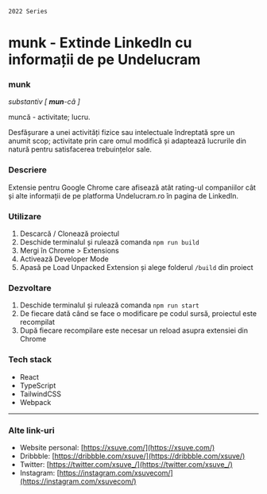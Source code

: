 `2022 Series`
# munk - Extinde LinkedIn cu informații de pe Undelucram

### munk
_substantiv [ **mun**-câ ]_

muncă - activitate; lucru.

Desfășurare a unei activități fizice sau intelectuale îndreptată spre un anumit scop; activitate prin care omul modifică și adaptează lucrurile din natură pentru satisfacerea trebuințelor sale.


### Descriere
Extensie pentru Google Chrome care afisează atât rating-ul companiilor cât și alte informații de pe platforma Undelucram.ro în pagina de LinkedIn.

### Utilizare
1. Descarcă / Clonează proiectul
2. Deschide terminalul și rulează comanda `npm run build`
3. Mergi în Chrome > Extensions
4. Activează Developer Mode
5. Apasă pe Load Unpacked Extension și alege folderul `/build` din proiect

### Dezvoltare
1. Deschide terminalul și rulează comanda `npm run start`
2. De fiecare dată când se face o modificare pe codul sursă, proiectul este recompilat
3. După fiecare recompilare este necesar un reload asupra extensiei din Chrome

### Tech stack
* React
* TypeScript
* TailwindCSS
* Webpack

---

### Alte link-uri
* Website personal: [https://xsuve.com/](https://xsuve.com/)
* Dribbble: [https://dribbble.com/xsuve/](https://dribbble.com/xsuve/)
* Twitter: [https://twitter.com/xsuve_/](https://twitter.com/xsuve_/)
* Instagram: [https://instagram.com/xsuvecom/](https://instagram.com/xsuvecom/)
